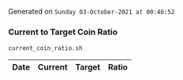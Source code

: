 Generated on `Sunday 03-October-2021 at 00:46:52`

### Current to Target Coin Ratio
`current_coin_ratio.sh`

Date|Current|Target|Ratio
---|---|---|---
